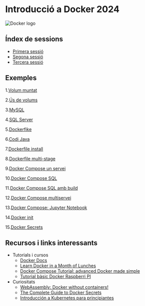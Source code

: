 # Introducció a Docker 2024

<!-- insert Docker logo here -->

![Docker logo](https://logos-marcas.com/wp-content/uploads/2021/03/Docker-Logo.png)

## Índex de sessions

- [Primera sessió](Sessio_1.md)
- [Segona sessió](Sessio_2.md)
- [Tercera sessió](Sessio_3.md)

## Exemples

1.[Volum muntat](01.VolumMuntat/)

2.[Ús de volums](02.Volums/)

3.[MySQL](03.MySQL/)

4.[SQL Server](04.SQL_Server/)

5.[Dockerfike](05.Dockerfile/)

6.[Codi Java](06.Codi_Java/)

7.[Dockerfile install](07.Dockerfile_install/)

8.[Dockerfile multi-stage](08.Dockerfile_multistage/)

9.[Docker Compose un servei](09.DockerCompose_Nginx/)

10.[Docker Compose SQL](10.DockerCompose_SQL/)

11.[Docker Compose SQL amb build](11.DockerCompose_SQL_build/)

12.[Docker Compose multiservei](12.DockerCompose_WordPress/)

13.[Docker Compose: Jupyter Notebook](13.jupyter-docker-compose/)

14.[Docker init](14.Docker_init/)

15.[Docker Secrets](15.Docker_Secrets/)

## Recursos i links interessants

- Tutorials i cursos
  - [Docker Docs](https://docs.docker.com)
  - [Learn Docker in a Month of Lunches](https://diamol.net)
  - [Docker Compose Tutorial: advanced Docker made simple](https://www.educative.io/blog/docker-compose-tutorial)
  - [Tutorial bàsic Docker Raspberri PI](https://blog.330ohms.com/2022/07/30/tutorial-basico-para-usar-docker-en-tu-raspberry-pi/)
- Curiositats
  - [WebAssembly: Docker without containers!](https://wasmlabs.dev/articles/docker-without-containers/)
  - [The Complete Guide to Docker Secrets](https://earthly.dev/blog/docker-secrets/)
  - [Introducción a Kubernetes para principiantes](https://geekflare.com/es/kubernetes-introduction/)
